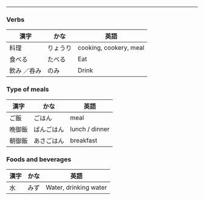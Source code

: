 
---

### Verbs
| 漢字 | かな | 英語 |
| ---- | ---- | ---- |
| 料理 | りょうり | cooking, cookery, meal |
| 食べる | たべる | Eat |
| 飲み ／呑み | のみ | Drink |


### Type of meals
| 漢字 | かな | 英語 |
| ---- | ---- | ---- |
| ご飯 | ごはん | meal |
| 晩御飯 | ばんごはん | lunch / dinner |
| 朝御飯 | あさごはん | breakfast |

### Foods and beverages

| 漢字 | かな | 英語 |
| ---- | ---- | ---- |
| 水 | みず | Water, drinking water |